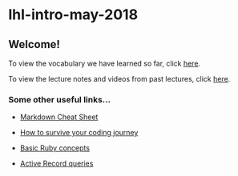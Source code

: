 # lhl-intro-may-2018

## Welcome! 

To view the vocabulary we have learned so far, click [here](https://github.com/jenreiher/lhl-intro-may-2018/blob/master/vocab.md).


To view the lecture notes and videos from past lectures, click [here](https://github.com/jenreiher/lhl-intro-may-2018/blob/master/lecture-notes.md).

### Some other useful links...
* [Markdown Cheat Sheet](https://github.com/adam-p/markdown-here/wiki/Markdown-Cheatsheet)

* [How to survive your coding journey](http://robertorocha.info/how-to-survive-the-desert-of-despair-in-your-code-learning-journey/)

* [Basic Ruby concepts](https://www.vikingcodeschool.com/professional-development-with-ruby/ruby-cheat-sheet)

* [Active Record queries](http://guides.rubyonrails.org/active_record_querying.html)
